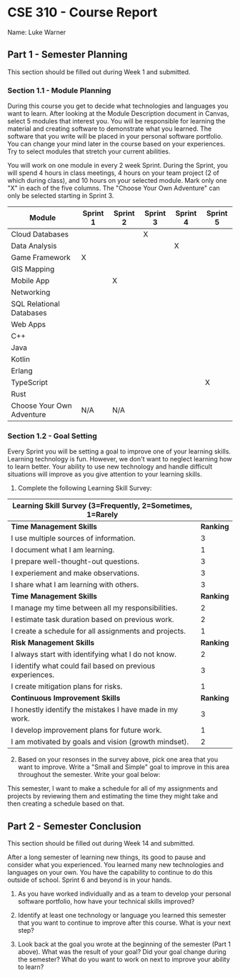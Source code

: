 # CSE 310 - Course Report

Name: Luke Warner

## Part 1 - Semester Planning

This section should be filled out during Week 1 and submitted.

### Section 1.1 - Module Planning

During this course you get to decide what technologies and languages you want to learn.  After looking at the Module Description document in Canvas, select 5 modules that interest you.  You will be responsible for learning the material and creating software to demonstrate what you learned.  The software that you write will be placed in your personal software portfolio. You can change your mind later in the course based on your experiences.  Try to select modules that stretch your current abilities.  

You will work on one module in every 2 week Sprint.  During the Sprint, you will spend 4 hours in class meetings, 4 hours on your team project (2 of which during class), and 10 hours on your selected module.  Mark only one "X" in each of the five columns.  The "Choose Your Own Adventure" can only be selected starting in Sprint 3.

|Module                   |Sprint 1|Sprint 2|Sprint 3|Sprint 4|Sprint 5|
|-------------------------|--------|--------|--------|--------|--------|
|Cloud Databases          |        |        |   X    |        |        | 
|Data Analysis            |        |        |        |    X   |        |
|Game Framework           |    X   |        |        |        |        |
|GIS Mapping              |        |        |        |        |        |
|Mobile App               |        |    X   |        |        |        |
|Networking               |        |        |        |        |        |
|SQL Relational Databases |        |        |        |        |        |
|Web Apps                 |        |        |        |        |        |
|C++                      |        |        |        |        |        |
|Java                     |        |        |        |        |        |
|Kotlin                   |        |        |        |        |        |
|Erlang                   |        |        |        |        |        |
|TypeScript               |        |        |        |        |    X   |
|Rust                     |        |        |        |        |        |
|Choose Your Own Adventure|  N/A   |  N/A   |        |        |        |



### Section 1.2 - Goal Setting

Every Sprint you will be setting a goal to improve one of your learning skills.  Learning technology is fun.  However, we don't want to neglect learning how to learn better.  Your ability to use new technology and handle difficult situations will improve as you give attention to your learning skills.

1. Complete the following Learning Skill Survey:

|Learning Skill Survey (3=Frequently, 2=Sometimes, 1=Rarely |           |
|-----------------------------------------------------------|-----------|
|**Time Management Skills**                                 |**Ranking**|
|I use multiple sources of information.                     |     3     |
|I document what I am learning.                             |     1     |
|I prepare well-thought-out questions.                      |     3     |
|I experiement and make observations.                       |     3     |
|I share what I am learning with others.                    |     3     |
|**Time Management Skills**                                 |**Ranking**|
|I manage my time between all my responsibilities.          |     2     |
|I estimate task duration based on previous work.           |     2     |
|I create a schedule for all assignments and projects.      |     1     |
|**Risk Management Skills**                                 |**Ranking**|
|I always start with identifying what I do not know.        |     2     |
|I identify what could fail based on previous experiences.  |     3     |
|I create mitigation plans for risks.                       |     1     |
|**Continuous Improvement Skills**                          |**Ranking**|
|I honestly identify the mistakes I have made in my work.   |     3     |
|I develop improvement plans for future work.               |     1     |
|I am motivated by goals and vision (growth mindset).       |     2     |

2. Based on your resonses in the survey above, pick one area that you want to improve.  Write a "Small and Simple" goal to improve in this area throughout the semester.  Write your goal below:

This semester, I want to make a schedule for all of my assignments and projects by reviewing them and estimating the time they might take and then creating a schedule based on that. 

## Part 2 - Semester Conclusion

This section should be filled out during Week 14 and submitted.

After a long semester of learning new things, its good to pause and consider what you experienced.  You learned many new technologies and languages on your own.  You have the capability to continue to do this outside of school. Sprint 6 and beyond is in your hands.

1. As you have worked individually and as a team to develop your personal software portfolio, how have your technical skills improved?


2. Identify at least one technology or language you learned this semester that you want to continue to improve after this course.  What is your next step?


3. Look back at the goal you wrote at the beginning of the semester (Part 1 above).  What was the result of your goal?  Did your goal change during the semester?  What do you want to work on next to improve your ability to learn?
